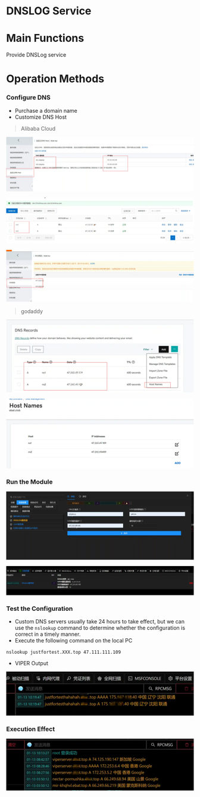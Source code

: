 # DNSLOG Service

# Main Functions
Provide DNSLog service

# Operation Methods
### Configure DNS
+ Purchase a domain name
+ Customize DNS Host

> Alibaba Cloud
>

![](img\ResourceDevelopment_Server_DNSLog\1.webp)

![](img\ResourceDevelopment_Server_DNSLog\2.webp)

![](img\ResourceDevelopment_Server_DNSLog\3.webp)

> godaddy
>



![](img\ResourceDevelopment_Server_DNSLog\4.webp)

![](img\ResourceDevelopment_Server_DNSLog\5.webp)



### Run the Module
![](img\ResourceDevelopment_Server_DNSLog\6.webp)

![](img\ResourceDevelopment_Server_DNSLog\7.webp)

### Test the Configuration
+ Custom DNS servers usually take 24 hours to take effect, but we can use the `nslookup` command to determine whether the configuration is correct in a timely manner.
+ Execute the following command on the local PC

```plain
nslookup justfortest.XXX.top 47.111.111.109
```

+ VIPER Output

![](img\ResourceDevelopment_Server_DNSLog\8.webp)

### Execution Effect




![](img\ResourceDevelopment_Server_DNSLog\9.webp)


